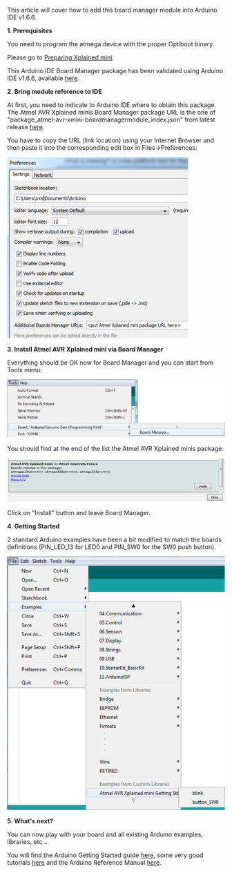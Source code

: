 This article will cover how to add this board manager module into Arduino IDE v1.6.6.

**1. Prerequisites**

You need to program the atmega device with the proper Optiboot binary.

Please go to [Preparing Xplained mini](https://github.com/AtmelUniversityFrance/atmel-avr-xmini-boardmanagermodule/wiki/01.-Preparing-atmega*-Xplained-mini-for-Arduino-IDE-use-(MS-Windows)).

This Arduino IDE Board Manager package has been validated using Arduino IDE v1.6.6, available [here](https://www.arduino.cc/en/Main/Software).

**2. Bring module reference to IDE**

At first, you need to indicate to Arduino IDE where to obtain this package.
The Atmel AVR Xplained minis Board Manager package URL is the one of "package_atmel-avr-xmini-boardmanagermodule_index.json" from latest release [here](https://github.com/AtmelUniversityFrance/atmel-avr-xmini-boardmanagermodule/releases/latest/). 

You have to copy the URL (link location) using your Internet Browser and then paste it into the corresponding edit box in Files->Preferences:

![Screenshot of adding package to Arduino IDE](https://github.com/AtmelUniversityFrance/atmel-avr-xmini-boardmanagermodule/blob/master/extras/wiki_images/screenshot_adding_package_to_arduino_ide.png)

**3. Install Atmel AVR Xplained mini via Board Manager**

Everything should be OK now for Board Manager and you can start from Tools menu:

![Screenshot of Board Manager start](https://github.com/AtmelUniversityFrance/atmel-avr-xmini-boardmanagermodule/blob/master/extras/wiki_images/screenshot_start_board_manager.png)

You should find at the end of the list the Atmel AVR Xplained minis package:

![Screenshot of Install via Board Manager](https://github.com/AtmelUniversityFrance/atmel-avr-xmini-boardmanagermodule/blob/master/extras/wiki_images/screenshot_install_via_board_manager.png)

Click on "Install" button and leave Board Manager.

**4. Getting Started**

2 standard Arduino examples have been a bit modified to match the boards definitions (PIN_LED_13 for LED0 and PIN_SW0 for the SW0 push button).

![Screenshot of Getting Started examples](https://github.com/AtmelUniversityFrance/atmel-avr-xmini-boardmanagermodule/blob/master/extras/wiki_images/screenshot_getting_started_examples.png)

**5. What's next?**

You can now play with your board and all existing Arduino examples, libraries, etc...

You will find the Arduino Getting Started guide [here](https://www.arduino.cc/en/Guide/HomePage), some very good tutorials [here](https://www.arduino.cc/en/Tutorial/HomePage) and the Arduino Reference Manual [here](https://www.arduino.cc/en/Reference/HomePage).

